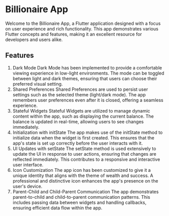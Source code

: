 # Billionaire App
Welcome to the Billionaire App, a Flutter application designed with a focus on user experience and rich functionality. This app demonstrates various Flutter concepts and features, making it an excellent resource for developers and users alike.

## Features
1. Dark Mode
Dark Mode has been implemented to provide a comfortable viewing experience in low-light environments.
The mode can be toggled between light and dark themes, ensuring that users can choose their preferred visual setting.
2. Shared Preferences
Shared Preferences are used to persist user settings such as the selected theme (light/dark mode).
The app remembers user preferences even after it is closed, offering a seamless experience.
3. Stateful Widgets
Stateful Widgets are utilized to manage dynamic content within the app, such as displaying the current balance.
The balance is updated in real-time, allowing users to see changes immediately.
4. Initialization with initState
The app makes use of the initState method to initialize data when the widget is first created.
This ensures that the app's state is set up correctly before the user interacts with it.
5. UI Updates with setState
The setState method is used extensively to update the UI in response to user actions, ensuring that changes are reflected immediately.
This contributes to a responsive and interactive user interface.
6. Icon Customization
The app icon has been customized to give it a unique identity that aligns with the theme of wealth and success.
A professional and distinctive icon enhances the app's presence on the user's device.
7. Parent-Child and Child-Parent Communication
The app demonstrates parent-to-child and child-to-parent communication patterns.
This includes passing data between widgets and handling callbacks, ensuring efficient data flow within the app.
